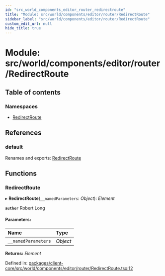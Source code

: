 ```yaml
---
id: "src_world_components_editor_router_redirectroute"
title: "Module: src/world/components/editor/router/RedirectRoute"
sidebar_label: "src/world/components/editor/router/RedirectRoute"
custom_edit_url: null
hide_title: true
---
```


# Module: src/world/components/editor/router/RedirectRoute

## Table of contents

### Namespaces

- [RedirectRoute](src_world_components_editor_router_redirectroute.redirectroute.md)

## References

### default

Renames and exports: [RedirectRoute](src_world_components_editor_router_redirectroute.md#redirectroute)

## Functions

### RedirectRoute

▸ **RedirectRoute**(`__namedParameters`: *Object*): *Element*

**`author`** Robert Long

#### Parameters:

Name | Type |
:------ | :------ |
`__namedParameters` | *Object* |

**Returns:** *Element*

Defined in: [packages/client-core/src/world/components/editor/router/RedirectRoute.tsx:12](https://github.com/xr3ngine/xr3ngine/blob/673ad6a5f/packages/client-core/src/world/components/editor/router/RedirectRoute.tsx#L12)
